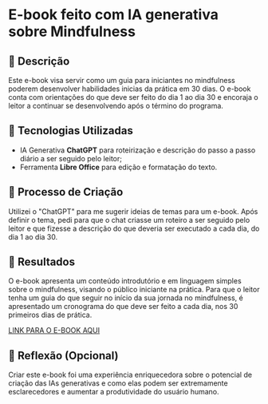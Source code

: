 # E-book feito com IA generativa sobre Mindfulness

## 📒 Descrição
Este e-book visa servir como um guia para iniciantes no mindfulness poderem desenvolver habilidades inicias da prática em 30 dias. O e-book conta com orientações do que deve ser feito do dia 1 ao dia 30 e encoraja o leitor a continuar se desenvolvendo após o término do programa.

## 🤖 Tecnologias Utilizadas
- IA Generativa **ChatGPT** para roteirização e descrição do passo a passo diário a ser seguido pelo leitor;
- Ferramenta **Libre Office** para edição e formatação do texto.

## 🧐 Processo de Criação
Utilizei o "ChatGPT" para me sugerir ideias de temas para um e-book. Após definir o tema, pedi para que o chat criasse um roteiro a ser seguido pelo leitor e que fizesse a descrição do que deveria ser executado a cada dia, do dia 1 ao dia 30.

## 🚀 Resultados
O e-book apresenta um conteúdo introdutório e em linguagem simples sobre o mindfulness, visando o público iniciante na prática. Para que o leitor tenha um guia do que seguir no início da sua jornada no mindfulness, é apresentado um cronograma do que deve ser feito a cada dia, nos 30 primeiros dias de prática.

[LINK PARA O E-BOOK AQUI](https://github.com/joaopedronery/lab-natty-or-not/blob/main/ebook-mindfulness-30-dias.pdf)

## 💭 Reflexão (Opcional)
Criar este e-book foi uma experiência enriquecedora sobre o potencial de criação das IAs generativas e como elas podem ser extremamente esclarecedores e aumentar a produtividade do usuário humano.
